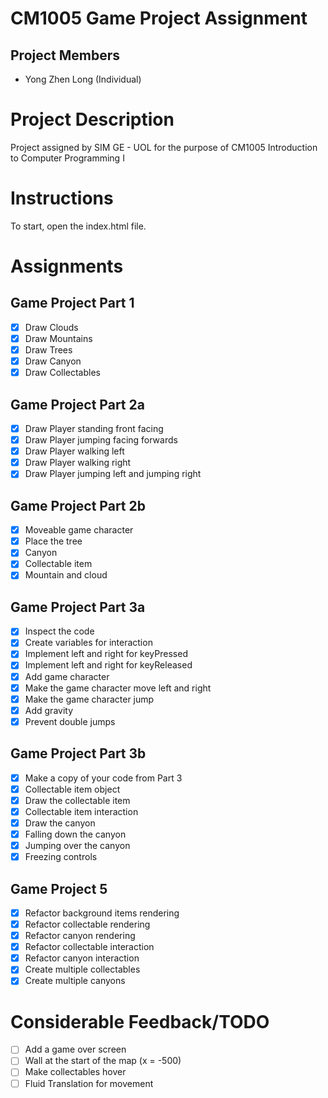# CM1005 Game Project Assignment
## Project Members
- Yong Zhen Long (Individual)

# Project Description
Project assigned by SIM GE - UOL for the purpose of CM1005 Introduction to Computer Programming I

# Instructions
To start, open the index.html file.

# Assignments
## Game Project Part 1
- [x] Draw Clouds
- [x] Draw Mountains
- [x] Draw Trees
- [x] Draw Canyon
- [x] Draw Collectables

## Game Project Part 2a
- [x] Draw Player standing front facing
- [x] Draw Player jumping facing forwards 
- [x] Draw Player walking left 
- [x] Draw Player walking right 
- [x] Draw Player jumping left and jumping right

## Game Project Part 2b
- [x] Moveable game character
- [x] Place the tree 
- [x] Canyon 
- [x] Collectable item 
- [x] Mountain and cloud

## Game Project Part 3a
- [x] Inspect the code 
- [x] Create variables for interaction 
- [x] Implement left and right for keyPressed 
- [x] Implement left and right for keyReleased 
- [x] Add game character 
- [x] Make the game character move left and right 
- [x] Make the game character jump 
- [x] Add gravity 
- [x] Prevent double jumps 

## Game Project Part 3b
- [x] Make a copy of your code from Part 3
- [x] Collectable item object 
- [x] Draw the collectable item 
- [x] Collectable item interaction 
- [x] Draw the canyon 
- [x] Falling down the canyon 
- [x] Jumping over the canyon 
- [x] Freezing controls

## Game Project 5
- [x] Refactor background items rendering
- [x] Refactor collectable rendering
- [x] Refactor canyon rendering 
- [x] Refactor collectable interaction 
- [x] Refactor canyon interaction 
- [x] Create multiple collectables 
- [x] Create multiple canyons 

# Considerable Feedback/TODO
- [ ] Add a game over screen
- [ ] Wall at the start of the map (x = -500)
- [ ] Make collectables hover
- [ ] Fluid Translation for movement